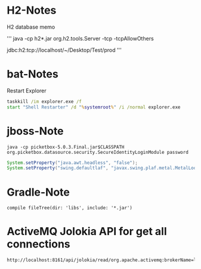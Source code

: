# H2-Notes
H2 database memo

'''
java -cp h2*.jar org.h2.tools.Server -tcp -tcpAllowOthers

jdbc:h2:tcp://localhost/~/Desktop/Test/prod
'''

# bat-Notes
Restart Explorer
```bat
taskkill /im explorer.exe /f
start "Shell Restarter" /d "%systemroot%" /i /normal explorer.exe
```

# jboss-Note
```
java -cp picketbox-5.0.3.Final.jar$CLASSPATH org.picketbox.datasource.security.SecureIdentityLoginModule password
```

```java
System.setProperty("java.awt.headless", "false");
System.setProperty("swing.defaultlaf", "javax.swing.plaf.metal.MetalLookAndFeel");
```

# Gradle-Note
```
compile fileTree(dir: 'libs', include: '*.jar')
```


# ActiveMQ Jolokia API for get all connections
```
http://localhost:8161/api/jolokia/read/org.apache.activemq:brokerName=localhost,connectionName=*,connectionViewType=clientId,connector=clientConnectors,connectorName=stomp,type=Broker/
```

